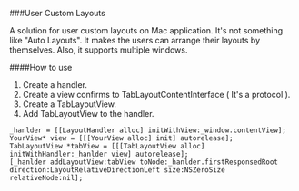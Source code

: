 ###User Custom Layouts

A solution for user custom layouts on Mac application. It's not something like "Auto Layouts". It makes the users can arrange their layouts by themselves. Also, it supports multiple windows.

####How to use

1. Create a handler.
2. Create a view confirms to TabLayoutContentInterface ( It's a protocol ).
3. Create a TabLayoutView.
4. Add TabLayoutView to the handler.

```
_hanlder = [[LayoutHandler alloc] initWithView:_window.contentView];
YourView* view = [[[YourView alloc] init] autorelease];
TabLayoutView *tabView = [[[TabLayoutView alloc] initWithHandler:_hanlder view] autorelease];
[_hanlder addLayoutView:tabView toNode:_hanlder.firstResponsedRoot direction:LayoutRelativeDirectionLeft size:NSZeroSize relativeNode:nil];
```

